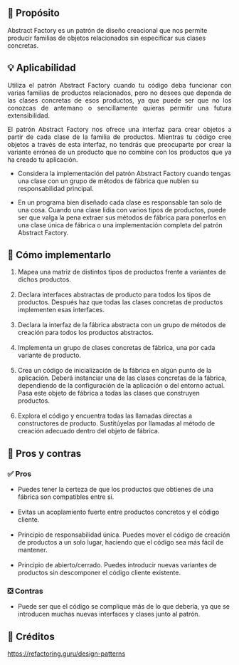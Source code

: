 ## 📌 Propósito

Abstract Factory es un patrón de diseño creacional que nos permite producir familias de objetos relacionados sin especificar sus clases concretas.

## 💡 Aplicabilidad
<p style="text-align: justify;">
Utiliza el patrón Abstract Factory cuando tu código deba funcionar con varias familias de productos relacionados, pero no desees que dependa de las clases concretas de esos productos, ya que puede ser que no los conozcas de antemano o sencillamente quieras permitir una futura extensibilidad.
</p>

<p style="text-align: justify;">
El patrón Abstract Factory nos ofrece una interfaz para crear objetos a partir de cada clase de la familia de productos. Mientras tu código cree objetos a través de esta interfaz, no tendrás que preocuparte por crear la variante errónea de un producto que no combine con los productos que ya ha creado tu aplicación.
</p>

* Considera la implementación del patrón Abstract Factory cuando tengas una clase con un grupo de métodos de fábrica que nublen su responsabilidad principal.


* En un programa bien diseñado cada clase es responsable tan solo de una cosa. Cuando una clase lidia con varios tipos de productos, puede ser que valga la pena extraer sus métodos de fábrica para ponerlos en una clase única de fábrica o una implementación completa del patrón Abstract Factory.


## 📝 Cómo implementarlo

1. Mapea una matriz de distintos tipos de productos frente a variantes de dichos productos.<br><br>
2. Declara interfaces abstractas de producto para todos los tipos de productos. Después haz que todas las clases concretas de productos implementen esas interfaces.<br><br>
3. Declara la interfaz de la fábrica abstracta con un grupo de métodos de creación para todos los productos abstractos.<br><br>
4. Implementa un grupo de clases concretas de fábrica, una por cada variante de producto.<br><br>
5. Crea un código de inicialización de la fábrica en algún punto de la aplicación. Deberá instanciar una de las clases concretas de la fábrica, dependiendo de la configuración de la aplicación o del entorno actual. Pasa este objeto de fábrica a todas las clases que construyen productos.<br><br>
6. Explora el código y encuentra todas las llamadas directas a constructores de producto. Sustitúyelas por llamadas al método de creación adecuado dentro del objeto de fábrica.

## 🚩 Pros y contras

### ✅ Pros

* Puedes tener la certeza de que los productos que obtienes de una fábrica son compatibles entre sí.<br></br>
* Evitas un acoplamiento fuerte entre productos concretos y el código cliente.<br></br>
* Principio de responsabilidad única. Puedes mover el código de creación de productos a un solo lugar, haciendo que el código sea más fácil de mantener.<br></br>
* Principio de abierto/cerrado. Puedes introducir nuevas variantes de productos sin descomponer el código cliente existente.

### ❎ Contras
* Puede ser que el código se complique más de lo que debería, ya que se introducen muchas nuevas interfaces y clases junto al patrón.

## 📔 Créditos
<a href="https://refactoring.guru/design-patterns"> https://refactoring.guru/design-patterns </a>
